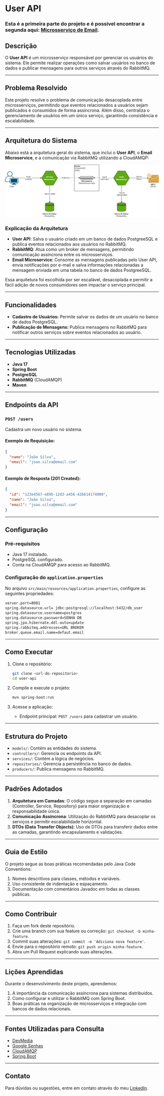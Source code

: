 # User API

### Esta é a primeira parte do projeto e é possivel encontrar a segunda aqui: [Microsserviço de Email](https://github.com/exxardo/email-ms).

## Descrição

O **User API** é um microsserviço responsável por gerenciar os usuários do sistema. Ele permite realizar operações como salvar usuários no banco de dados e publicar mensagens para outros serviços através do RabbitMQ.

---

## Problema Resolvido

Este projeto resolve o problema de comunicação desacoplada entre microsserviços, permitindo que eventos relacionados a usuários sejam publicados e consumidos de forma assíncrona. Além disso, centraliza o gerenciamento de usuários em um único serviço, garantindo consistência e escalabilidade.

---

## Arquitetura do Sistema

Abaixo está a arquitetura geral do sistema, que inclui o **User API**, o **Email Microservice**, e a comunicação via RabbitMQ utilizando a CloudAMQP:

![Arquitetura do Sistema](https://github.com/exxardo/user-api/blob/0999e47830665f013e7e9c5b7526ad8a8fe775df/Arquitetura%20do%20Sistema.png)

### Explicação da Arquitetura

- **User API**: Salva o usuário criado em um banco de dados PostgreeSQL e publica eventos relacionados aos usuários no RabbitMQ.
- **RabbitMQ**: Atua como um broker de mensagens, permitindo comunicação assíncrona entre os microsserviços.
- **Email Microservice**: Consome as mensagens publicadas pelo User API, envia notificações por e-mail e salva informações relacionadas a mensagem enviada em uma tabela no banco de dados PostgreeSQL.

Essa arquitetura foi escolhida por ser escalável, desacoplada e permitir a fácil adição de novos consumidores sem impactar o serviço principal.

---

## Funcionalidades

- **Cadastro de Usuários:** Permite salvar os dados de um usuário no banco de dados PostgreSQL.
- **Publicação de Mensagens:** Publica mensagens no RabbitMQ para notificar outros serviços sobre eventos relacionados ao usuário.

---

## Tecnologias Utilizadas

- **Java 17**
- **Spring Boot**
- **PostgreSQL**
- **RabbitMQ** (CloudAMQP)
- **Maven**

---

## Endpoints da API

### `POST /users`
Cadastra um novo usuário no sistema.

#### Exemplo de Requisição:
```json
{
  "name": "João Silva",
  "email": "joao.silva@email.com"
}
```

#### Exemplo de Resposta (201 Created):
```json
{
  "id": "123e4567-e89b-12d3-a456-426614174000",
  "name": "João Silva",
  "email": "joao.silva@email.com"
}
```

---

## Configuração

### Pré-requisitos

- Java 17 instalado.
- PostgreSQL configurado.
- Conta na CloudAMQP para acesso ao RabbitMQ.

### Configuração do `application.properties`

No arquivo `src/main/resources/application.properties`, configure as seguintes propriedades:

```properties
server.port=8081
spring.datasource.url= jdbc:postgresql://localhost:5432/db_user
spring.datasource.username=postgres
spring.datasource.password=SENHA DB
spring.jpa.hibernate.ddl-auto=update
spring.rabbitmq.addresses=URL BROKER
broker.queue.email.name=defaut.email
```

---

## Como Executar

1. Clone o repositório:
   ```bash
   git clone <url-do-repositorio>
   cd user-api
   ```

2. Compile e execute o projeto:
   ```bash
   mvn spring-boot:run
   ```

3. Acesse a aplicação:
   - Endpoint principal: `POST /users` para cadastrar um usuário.

---

## Estrutura do Projeto

- `models/`: Contém as entidades do sistema.
- `controllers/`: Gerencia os endpoints da API.
- `services/`: Contém a lógica de negócios.
- `repositories/`: Gerencia a persistência no banco de dados.
- `producers/`: Publica mensagens no RabbitMQ.

---

## Padrões Adotados

1. **Arquitetura em Camadas**: O código segue a separação em camadas (Controller, Service, Repository) para maior organização e responsabilidade única.
2. **Comunicação Assíncrona**: Utilização do RabbitMQ para desacoplar os serviços e permitir escalabilidade horizontal.
3. **DTOs (Data Transfer Objects)**: Uso de DTOs para transferir dados entre as camadas, garantindo encapsulamento e validações.

---

## Guia de Estilo

O projeto segue as boas práticas recomendadas pelo Java Code Conventions:
1. Nomes descritivos para classes, métodos e variáveis.
2. Uso consistente de indentação e espaçamento.
3. Documentação com comentários Javadoc em todas as classes públicas.

---

## Como Contribuir

1. Faça um fork deste repositório.
2. Crie uma branch com sua feature ou correção: `git checkout -b minha-feature`.
3. Commit suas alterações: `git commit -m 'Adiciona nova feature'`.
4. Envie para o repositório remoto: `git push origin minha-feature`.
5. Abra um Pull Request explicando suas alterações.

---

## Lições Aprendidas

Durante o desenvolvimento deste projeto, aprendemos:
1. A importância da comunicação assíncrona para sistemas distribuídos.
2. Como configurar e utilizar o RabbitMQ com Spring Boot.
3. Boas práticas na organização de microsserviços e integração com bancos de dados relacionais.

---

## Fontes Utilizadas para Consulta

- [DevMedia](https://www.devmedia.com.br/conheca-o-spring-transactional-annotations/32472)
- [Google Senhas](https://support.google.com/accounts/answer/185833)
- [CloudAMQP](https://www.cloudamqp.com/blog/part4-rabbitmq-for-beginners-exchanges-routing-keys-bindings.html)
- [Spring Boot](https://docs.spring.io/spring-boot/index.html)

---

## Contato

Para dúvidas ou sugestões, entre em contato através do meu [LinkedIn](https://www.linkedin.com/in/eduardoramiro).
